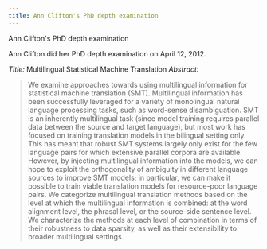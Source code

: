 ```yaml
---
title: Ann Clifton's PhD depth examination
---
```


Ann Clifton's PhD depth examination

Ann Clifton did her PhD depth examination on April 12, 2012.

*Title:* Multilingual Statistical Machine Translation
*Abstract:*
> We examine approaches towards using multilingual information for statistical machine translation (SMT). Multilingual information has been successfully leveraged for a variety of monolingual natural language processing tasks, such as word-sense disambiguation. SMT is an inherently multilingual task (since model training requires parallel data between the source and target language), but most work has focused on training translation models in the bilingual setting only. This has meant that robust SMT systems largely only exist for the few language pairs for which extensive parallel corpora are available. However, by injecting multilingual information into the models, we can hope to exploit the orthogonality of ambiguity in different language sources to improve SMT models; in particular, we can make it possible to train viable translation models for resource-poor language pairs.
> We categorize multilingual translation methods based on the level at which the multilingual information is combined: at the word alignment level, the phrasal level, or the source-side sentence level. We characterize the methods at each level of combination in terms of their robustness to data sparsity, as well as their extensibility to broader multilingual settings. 
